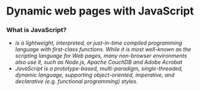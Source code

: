 # Dynamic web pages with JavaScript 
### What is JavaScript? ###
- *is a lightweight, interpreted, or just-in-time compiled programming language with first-class functions. While it is most well-known as the scripting language for Web pages, many non-browser environments also use it, such as Node.js, Apache CouchDB and Adobe Acrobat*
- *JavaScript is a prototype-based, multi-paradigm, single-threaded, dynamic language, supporting object-oriented, imperative, and declarative (e.g. functional programming) styles.*
